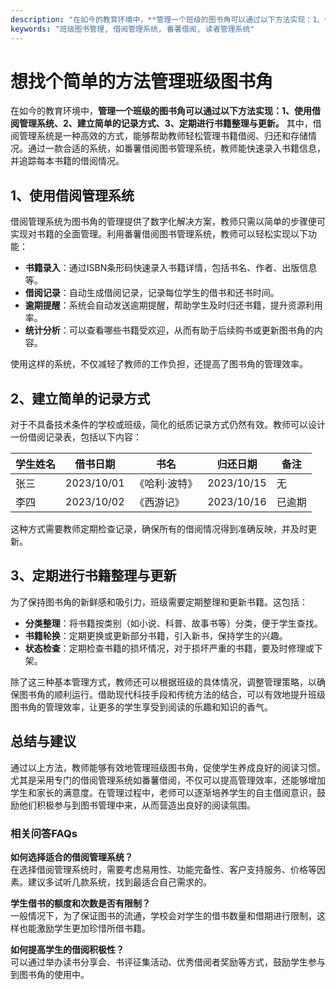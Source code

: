 ```yaml
---
description: "在如今的教育环境中，**管理一个班级的图书角可以通过以下方法实现：1、使用借阅管理系统、2、建立简单的记录方式、3、定期进行书籍整理与更新。** 其中，借阅管理系统是一种高效的方式，能够帮助教师轻松管理书籍借阅、归还和存储情况。通过一款合适的系统，如番薯借阅图书管理系统，教师能快速录入书籍信息，并追踪每本书籍的借阅情况。"
keywords: "班级图书管理, 借阅管理系统, 番薯借阅, 读者管理系统"
---
```

# 想找个简单的方法管理班级图书角

在如今的教育环境中，**管理一个班级的图书角可以通过以下方法实现：1、使用借阅管理系统、2、建立简单的记录方式、3、定期进行书籍整理与更新。** 其中，借阅管理系统是一种高效的方式，能够帮助教师轻松管理书籍借阅、归还和存储情况。通过一款合适的系统，如番薯借阅图书管理系统，教师能快速录入书籍信息，并追踪每本书籍的借阅情况。

## 1、使用借阅管理系统

借阅管理系统为图书角的管理提供了数字化解决方案，教师只需以简单的步骤便可实现对书籍的全面管理。利用番薯借阅图书管理系统，教师可以轻松实现以下功能：

- **书籍录入**：通过ISBN条形码快速录入书籍详情，包括书名、作者、出版信息等。
- **借阅记录**：自动生成借阅记录，记录每位学生的借书和还书时间。
- **逾期提醒**：系统会自动发送逾期提醒，帮助学生及时归还书籍，提升资源利用率。
- **统计分析**：可以查看哪些书籍受欢迎，从而有助于后续购书或更新图书角的内容。

使用这样的系统，不仅减轻了教师的工作负担，还提高了图书角的管理效率。

## 2、建立简单的记录方式

对于不具备技术条件的学校或班级，简化的纸质记录方式仍然有效。教师可以设计一份借阅记录表，包括以下内容：

| 学生姓名 | 借书日期 | 书名 | 归还日期 | 备注 |
|----------|----------|------|----------|------|
| 张三     | 2023/10/01 | 《哈利·波特》 | 2023/10/15 | 无   |
| 李四     | 2023/10/02 | 《西游记》 | 2023/10/16 | 已逾期 |

这种方式需要教师定期检查记录，确保所有的借阅情况得到准确反映，并及时更新。

## 3、定期进行书籍整理与更新

为了保持图书角的新鲜感和吸引力，班级需要定期整理和更新书籍。这包括：

- **分类整理**：将书籍按类别（如小说、科普、故事书等）分类，便于学生查找。
- **书籍轮换**：定期更换或更新部分书籍，引入新书，保持学生的兴趣。
- **状态检查**：定期检查书籍的损坏情况，对于损坏严重的书籍，要及时修理或下架。

除了这三种基本管理方式，教师还可以根据班级的具体情况，调整管理策略，以确保图书角的顺利运行。借助现代科技手段和传统方法的结合，可以有效地提升班级图书角的管理效率，让更多的学生享受到阅读的乐趣和知识的香气。

## 总结与建议

通过以上方法，教师能够有效地管理班级图书角，促使学生养成良好的阅读习惯。尤其是采用专门的借阅管理系统如番薯借阅，不仅可以提高管理效率，还能够增加学生和家长的满意度。在管理过程中，老师可以逐渐培养学生的自主借阅意识，鼓励他们积极参与到图书管理中来，从而营造出良好的阅读氛围。

### 相关问答FAQs

**如何选择适合的借阅管理系统？**  
在选择借阅管理系统时，需要考虑易用性、功能完备性、客户支持服务、价格等因素。建议多试听几款系统，找到最适合自己需求的。

**学生借书的额度和次数是否有限制？**  
一般情况下，为了保证图书的流通，学校会对学生的借书数量和借期进行限制，这样也能激励学生更加珍惜所借书籍。

**如何提高学生的借阅积极性？**  
可以通过举办读书分享会、书评征集活动、优秀借阅者奖励等方式，鼓励学生参与到图书角的使用中。

